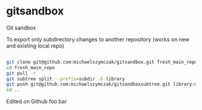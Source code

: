 # gitsandbox
Git sandbox

To export only subdirectory changes to another repository (works on new and existing local repo)

```bash

git clone git@github.com:michaelszymczak/gitsandbox.git fresh_main_repo || true
cd fresh_main_repo
git pull -r
git subtree split --prefix=subdir -b library
git push git@github.com:michaelszymczak/gitsandboxsubtree.git library:master
cd ..

```

Edited on Github
foo bar
